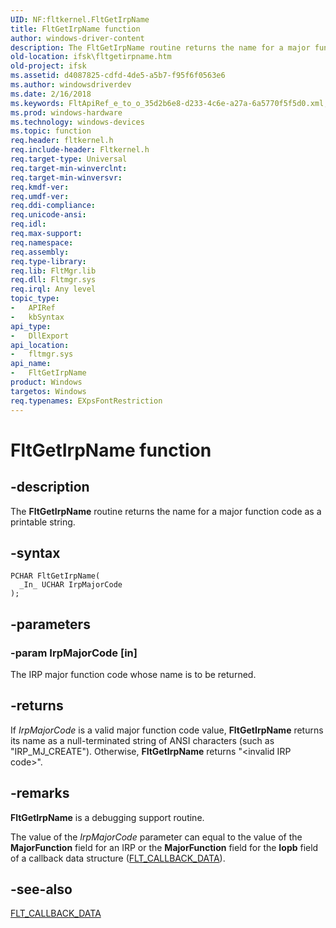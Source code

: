 ```yaml
---
UID: NF:fltkernel.FltGetIrpName
title: FltGetIrpName function
author: windows-driver-content
description: The FltGetIrpName routine returns the name for a major function code as a printable string.
old-location: ifsk\fltgetirpname.htm
old-project: ifsk
ms.assetid: d4087825-cdfd-4de5-a5b7-f95f6f0563e6
ms.author: windowsdriverdev
ms.date: 2/16/2018
ms.keywords: FltApiRef_e_to_o_35d2b6e8-d233-4c6e-a27a-6a5770f5f5d0.xml, FltGetIrpName, FltGetIrpName routine [Installable File System Drivers], fltkernel/FltGetIrpName, ifsk.fltgetirpname
ms.prod: windows-hardware
ms.technology: windows-devices
ms.topic: function
req.header: fltkernel.h
req.include-header: Fltkernel.h
req.target-type: Universal
req.target-min-winverclnt: 
req.target-min-winversvr: 
req.kmdf-ver: 
req.umdf-ver: 
req.ddi-compliance: 
req.unicode-ansi: 
req.idl: 
req.max-support: 
req.namespace: 
req.assembly: 
req.type-library: 
req.lib: FltMgr.lib
req.dll: Fltmgr.sys
req.irql: Any level
topic_type:
-	APIRef
-	kbSyntax
api_type:
-	DllExport
api_location:
-	fltmgr.sys
api_name:
-	FltGetIrpName
product: Windows
targetos: Windows
req.typenames: EXpsFontRestriction
---
```


# FltGetIrpName function


## -description


The <b>FltGetIrpName</b> routine returns the name for a major function code as a printable string. 


## -syntax


````
PCHAR FltGetIrpName(
  _In_ UCHAR IrpMajorCode
);
````


## -parameters




### -param IrpMajorCode [in]

The IRP major function code whose name is to be returned. 


## -returns



If <i>IrpMajorCode</i> is a valid major function code value, <b>FltGetIrpName</b> returns its name as a null-terminated string of ANSI characters (such as "IRP_MJ_CREATE"). Otherwise, <b>FltGetIrpName</b> returns "&lt;invalid IRP code&gt;". 




## -remarks



<b>FltGetIrpName</b> is a debugging support routine. 

The value of the <i>IrpMajorCode</i> parameter can equal to the value of the <b>MajorFunction</b> field for an IRP or the <b>MajorFunction</b> field for the <b>Iopb</b> field of a callback data structure (<a href="..\fltkernel\ns-fltkernel-_flt_callback_data.md">FLT_CALLBACK_DATA</a>). 




## -see-also

<a href="..\fltkernel\ns-fltkernel-_flt_callback_data.md">FLT_CALLBACK_DATA</a>



 

 


